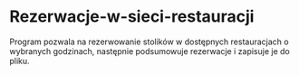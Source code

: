 # Rezerwacje-w-sieci-restauracji
Program pozwala na rezerwowanie stolików w dostępnych restauracjach o wybranych godzinach, następnie podsumowuje rezerwacje i zapisuje je do pliku.
